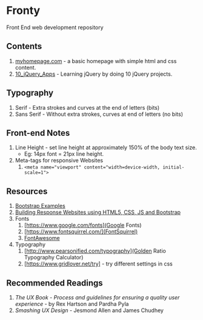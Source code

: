 # Fronty
Front End web development repository

## Contents
1. [myhomepage.com](./myhomepage.com) - a basic homepage with simple html and css content.
2. [10_jQuery_Apps](https://www.udemy.com/jquery-web-development-made-easy/learn/v4/t) - Learning jQuery by doing 10 jQuery projects.
## Typography
1. Serif - Extra strokes and curves at the end of letters (bits)
2. Sans Serif - Without extra strokes, curves at end of letters (no bits)

## Front-end Notes
1. Line Height - set line height at approximately 150% of the body text size.
    - Eg: 14px font = 21px line height.
2. Meta-tags for responsive Websites
    1. `<meta name="viewport" content="width=device-width, initial-scale=1">`

## Resources
1. [Bootstrap Examples](https://www.w3schools.com/bootstrap/bootstrap_examples.asp)
2. [Building Response Websites using HTML5, CSS, JS and Bootstrap](https://www.udemy.com/build-responsive-website-using-html5-css3-js-and-bootstrap/)
3. Fonts
    1. [https://www.google.com/fonts](Google Fonts)
    2. [https://www.fontsquirrel.com/](FontSquirrel)
    3. [FontAwesome](https://fontawesome.com/v4.7.0/)
4. Typography
    1. [http://www.pearsonified.com/typography](Golden Ratio Typography Calculator)
    2. [https://www.gridlover.net/try] - try different settings in css
## Recommended Readings
1. *The UX Book - Process and guidelines for ensuring a quality user experience* - by Rex Hartson and Pardha Pyla
2. *Smashing UX Design* - Jesmond Allen and James Chudhey
